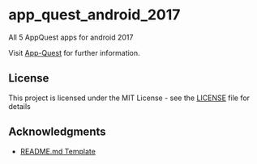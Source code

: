 # app_quest_android_2017
All 5 AppQuest apps for android 2017

Visit [App-Quest](http://appquest.hsr.ch/) for further information.

## License

This project is licensed under the MIT License - see the [LICENSE](LICENSE) file for details

## Acknowledgments

* [README.md Template](https://gist.github.com/PurpleBooth/109311bb0361f32d87a2)
